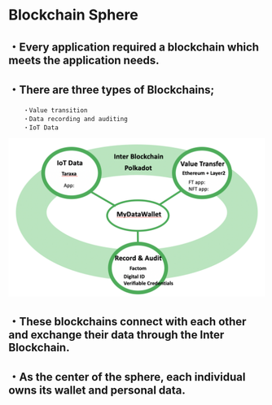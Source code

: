 # Blockchain Sphere

## ・Every application required a blockchain which meets the application needs.
## ・There are three types of Blockchains;
		・Value transition
		・Data recording and auditing
		・IoT Data
		
		
![Fig.1](./Fig_BcSphere.png)

## ・These blockchains connect with each other and  exchange their data through the Inter Blockchain.

## ・As the center of the sphere, each individual owns its wallet and personal data.

